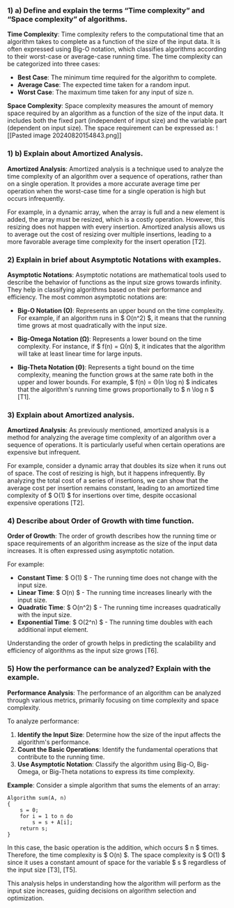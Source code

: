 

### 1) a) Define and explain the terms “Time complexity” and “Space complexity” of algorithms.

**Time Complexity**: Time complexity refers to the computational time that an algorithm takes to complete as a function of the size of the input data. It is often expressed using Big-O notation, which classifies algorithms according to their worst-case or average-case running time. The time complexity can be categorized into three cases:
- **Best Case**: The minimum time required for the algorithm to complete.
- **Average Case**: The expected time taken for a random input.
- **Worst Case**: The maximum time taken for any input of size n.

**Space Complexity**: Space complexity measures the amount of memory space required by an algorithm as a function of the size of the input data. It includes both the fixed part (independent of input size) and the variable part (dependent on input size). The space requirement can be expressed as:
![[Pasted image 20240820154843.png]]

### 1) b) Explain about Amortized Analysis.

**Amortized Analysis**: Amortized analysis is a technique used to analyze the time complexity of an algorithm over a sequence of operations, rather than on a single operation. It provides a more accurate average time per operation when the worst-case time for a single operation is high but occurs infrequently. 

For example, in a dynamic array, when the array is full and a new element is added, the array must be resized, which is a costly operation. However, this resizing does not happen with every insertion. Amortized analysis allows us to average out the cost of resizing over multiple insertions, leading to a more favorable average time complexity for the insert operation [T2].

### 2) Explain in brief about Asymptotic Notations with examples.

**Asymptotic Notations**: Asymptotic notations are mathematical tools used to describe the behavior of functions as the input size grows towards infinity. They help in classifying algorithms based on their performance and efficiency. The most common asymptotic notations are:

- **Big-O Notation (O)**: Represents an upper bound on the time complexity. For example, if an algorithm runs in $ O(n^2) $, it means that the running time grows at most quadratically with the input size.
  
- **Big-Omega Notation (Ω)**: Represents a lower bound on the time complexity. For instance, if $ f(n) = Ω(n) $, it indicates that the algorithm will take at least linear time for large inputs.

- **Big-Theta Notation (Θ)**: Represents a tight bound on the time complexity, meaning the function grows at the same rate both in the upper and lower bounds. For example, $ f(n) = Θ(n \log n) $ indicates that the algorithm's running time grows proportionally to $ n \log n $ [T1].

### 3) Explain about Amortized analysis.

**Amortized Analysis**: As previously mentioned, amortized analysis is a method for analyzing the average time complexity of an algorithm over a sequence of operations. It is particularly useful when certain operations are expensive but infrequent. 

For example, consider a dynamic array that doubles its size when it runs out of space. The cost of resizing is high, but it happens infrequently. By analyzing the total cost of a series of insertions, we can show that the average cost per insertion remains constant, leading to an amortized time complexity of $ O(1) $ for insertions over time, despite occasional expensive operations [T2].

### 4) Describe about Order of Growth with time function.

**Order of Growth**: The order of growth describes how the running time or space requirements of an algorithm increase as the size of the input data increases. It is often expressed using asymptotic notation. 

For example:
- **Constant Time**: $ O(1) $ - The running time does not change with the input size.
- **Linear Time**: $ O(n) $ - The running time increases linearly with the input size.
- **Quadratic Time**: $ O(n^2) $ - The running time increases quadratically with the input size.
- **Exponential Time**: $ O(2^n) $ - The running time doubles with each additional input element.

Understanding the order of growth helps in predicting the scalability and efficiency of algorithms as the input size grows [T6].

### 5) How the performance can be analyzed? Explain with the example.

**Performance Analysis**: The performance of an algorithm can be analyzed through various metrics, primarily focusing on time complexity and space complexity. 

To analyze performance:
1. **Identify the Input Size**: Determine how the size of the input affects the algorithm's performance.
2. **Count the Basic Operations**: Identify the fundamental operations that contribute to the running time.
3. **Use Asymptotic Notation**: Classify the algorithm using Big-O, Big-Omega, or Big-Theta notations to express its time complexity.

**Example**: Consider a simple algorithm that sums the elements of an array:
```pseudo
Algorithm sum(A, n)
{
    s = 0;
    for i = 1 to n do
        s = s + A[i];
    return s;
}
```
In this case, the basic operation is the addition, which occurs $ n $ times. Therefore, the time complexity is $ O(n) $. The space complexity is $ O(1) $ since it uses a constant amount of space for the variable $ s $ regardless of the input size [T3], [T5]. 

This analysis helps in understanding how the algorithm will perform as the input size increases, guiding decisions on algorithm selection and optimization.